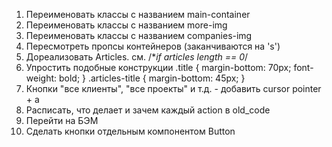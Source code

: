 1. Переименовать классы с названием main-container
2. Переименовать классы с названием more-img
3. Переименовать классы с названием companies-img
4. Пересмотреть пропсы контейнеров (заканчиваются на 's')
5. Дореализовать Articles. см. /\*_if articles length == 0_/
6. Упростить подобные конструкции
   .title {
   margin-bottom: 70px;
   font-weight: bold;
   }
   .articles-title {
   margin-bottom: 45px;
   }
7. Кнопки "все клиенты", "все проекты" и т.д. - добавить cursor pointer + a
8. Расписать, что делает и зачем каждый action в old_code
9. Перейти на БЭМ
10. Сделать кнопки отдельным компонентом Button
